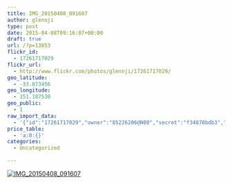 ```yaml
---
title: IMG_20150408_091607
author: glennji
type: post
date: 2015-04-08T09:16:07+00:00
draft: true
url: /?p=13853
flickr_id:
  - 17261717029
flickr_url:
  - http://www.flickr.com/photos/glennji/17261717029/
geo_latitude:
  - -33.873456
geo_longitude:
  - 151.187530
geo_public:
  - 1
raw_import_data:
  - '{"id":"17261717029","owner":"85226206@N00","secret":"f34870bdb3","server":"8732","farm":9,"title":"IMG_20150408_091607","ispublic":0,"isfriend":0,"isfamily":0,"description":{"_content":""},"dateupload":"1431161434","lastupdate":"1431161444","datetaken":"2015-04-08 09:16:07","datetakengranularity":"0","datetakenunknown":"0","ownername":"glennji","tags":"","machine_tags":"","originalsecret":"98b759fabd","originalformat":"jpg","latitude":"-33.873456","longitude":"151.187530","accuracy":"16","context":0,"place_id":"l.QVuZdTVLuv9sjv1A","woeid":"26198452","geo_is_family":0,"geo_is_friend":0,"geo_is_contact":0,"geo_is_public":0,"media":"photo","media_status":"ready","url_o":"https://farm9.staticflickr.com/8732/17261717029_98b759fabd_o.jpg","height_o":"3120","width_o":"4208"}'
price_table:
  - 'a:0:{}'
categories:
  - Uncategorized

---
```

<p class="flickr-image">
  <a href="http://www.flickr.com/photos/glennji/17261717029/" class="flickr-link"><img src="http://i2.wp.com/glennji.com/wp-content/uploads/2015/04/17261717029_98b759fabd_o.jpg?fit=1024%2C1024" width="" height="" alt="IMG_20150408_091607" class="keyring-img" /></a>
</p>
